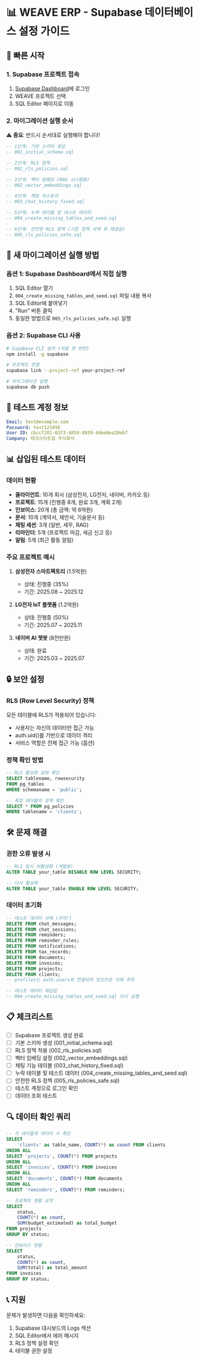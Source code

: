# 📊 WEAVE ERP - Supabase 데이터베이스 설정 가이드

## 🚀 빠른 시작

### 1. Supabase 프로젝트 접속
1. [Supabase Dashboard](https://app.supabase.com)에 로그인
2. WEAVE 프로젝트 선택
3. SQL Editor 페이지로 이동

### 2. 마이그레이션 실행 순서

⚠️ **중요**: 반드시 순서대로 실행해야 합니다!

```sql
-- 1단계: 기본 스키마 생성
-- 001_initial_schema.sql

-- 2단계: RLS 정책
-- 002_rls_policies.sql

-- 3단계: 벡터 임베딩 (RAG 시스템용)
-- 002_vector_embeddings.sql

-- 4단계: 채팅 히스토리
-- 003_chat_history_fixed.sql

-- 5단계: 누락 테이블 및 테스트 데이터
-- 004_create_missing_tables_and_seed.sql

-- 6단계: 안전한 RLS 정책 (기존 정책 삭제 후 재생성)
-- 005_rls_policies_safe.sql
```

## 📝 새 마이그레이션 실행 방법

### 옵션 1: Supabase Dashboard에서 직접 실행

1. SQL Editor 열기
2. `004_create_missing_tables_and_seed.sql` 파일 내용 복사
3. SQL Editor에 붙여넣기
4. "Run" 버튼 클릭
5. 동일한 방법으로 `005_rls_policies_safe.sql` 실행

### 옵션 2: Supabase CLI 사용

```bash
# Supabase CLI 설치 (처음 한 번만)
npm install -g supabase

# 프로젝트 연결
supabase link --project-ref your-project-ref

# 마이그레이션 실행
supabase db push
```

## 🧪 테스트 계정 정보

```yaml
Email: test@example.com
Password: test123456
User ID: cbccf201-63f3-4859-8839-4dee8ea20ebf
Company: 테크스타트업 주식회사
```

## 📊 삽입된 테스트 데이터

### 데이터 현황
- **클라이언트**: 10개 회사 (삼성전자, LG전자, 네이버, 카카오 등)
- **프로젝트**: 15개 (진행중 8개, 완료 3개, 계획 2개)
- **인보이스**: 20개 (총 금액: 약 6억원)
- **문서**: 10개 (계약서, 제안서, 기술문서 등)
- **채팅 세션**: 3개 (일반, 세무, RAG)
- **리마인더**: 5개 (프로젝트 마감, 세금 신고 등)
- **알림**: 5개 (최근 활동 알림)

### 주요 프로젝트 예시

1. **삼성전자 스마트팩토리** (1.5억원)
   - 상태: 진행중 (35%)
   - 기간: 2025.08 ~ 2025.12

2. **LG전자 IoT 플랫폼** (1.2억원)
   - 상태: 진행중 (50%)
   - 기간: 2025.07 ~ 2025.11

3. **네이버 AI 챗봇** (8천만원)
   - 상태: 완료
   - 기간: 2025.03 ~ 2025.07

## 🔒 보안 설정

### RLS (Row Level Security) 정책

모든 테이블에 RLS가 적용되어 있습니다:
- 사용자는 자신의 데이터만 접근 가능
- auth.uid()를 기반으로 데이터 격리
- 서비스 역할은 전체 접근 가능 (옵션)

### 정책 확인 방법

```sql
-- RLS 활성화 상태 확인
SELECT tablename, rowsecurity 
FROM pg_tables 
WHERE schemaname = 'public';

-- 특정 테이블의 정책 확인
SELECT * FROM pg_policies 
WHERE tablename = 'clients';
```

## 🛠️ 문제 해결

### 권한 오류 발생 시

```sql
-- RLS 임시 비활성화 (개발용)
ALTER TABLE your_table DISABLE ROW LEVEL SECURITY;

-- 다시 활성화
ALTER TABLE your_table ENABLE ROW LEVEL SECURITY;
```

### 데이터 초기화

```sql
-- 테스트 데이터 삭제 (주의!)
DELETE FROM chat_messages;
DELETE FROM chat_sessions;
DELETE FROM reminders;
DELETE FROM reminder_rules;
DELETE FROM notifications;
DELETE FROM tax_records;
DELETE FROM documents;
DELETE FROM invoices;
DELETE FROM projects;
DELETE FROM clients;
-- profiles는 auth.users와 연결되어 있으므로 삭제 주의

-- 테스트 데이터 재삽입
-- 004_create_missing_tables_and_seed.sql 다시 실행
```

## 📋 체크리스트

- [ ] Supabase 프로젝트 생성 완료
- [ ] 기본 스키마 생성 (001_initial_schema.sql)
- [ ] RLS 정책 적용 (002_rls_policies.sql)
- [ ] 벡터 임베딩 설정 (002_vector_embeddings.sql)
- [ ] 채팅 기능 테이블 (003_chat_history_fixed.sql)
- [ ] 누락 테이블 및 테스트 데이터 (004_create_missing_tables_and_seed.sql)
- [ ] 안전한 RLS 정책 (005_rls_policies_safe.sql)
- [ ] 테스트 계정으로 로그인 확인
- [ ] 데이터 조회 테스트

## 🔍 데이터 확인 쿼리

```sql
-- 각 테이블의 데이터 수 확인
SELECT 
    'clients' as table_name, COUNT(*) as count FROM clients
UNION ALL
SELECT 'projects', COUNT(*) FROM projects
UNION ALL
SELECT 'invoices', COUNT(*) FROM invoices
UNION ALL
SELECT 'documents', COUNT(*) FROM documents
UNION ALL
SELECT 'reminders', COUNT(*) FROM reminders;

-- 프로젝트 현황 요약
SELECT 
    status, 
    COUNT(*) as count,
    SUM(budget_estimated) as total_budget
FROM projects
GROUP BY status;

-- 인보이스 현황
SELECT 
    status,
    COUNT(*) as count,
    SUM(total) as total_amount
FROM invoices
GROUP BY status;
```

## 📞 지원

문제가 발생하면 다음을 확인하세요:
1. Supabase 대시보드의 Logs 섹션
2. SQL Editor에서 에러 메시지
3. RLS 정책 설정 확인
4. 테이블 권한 설정